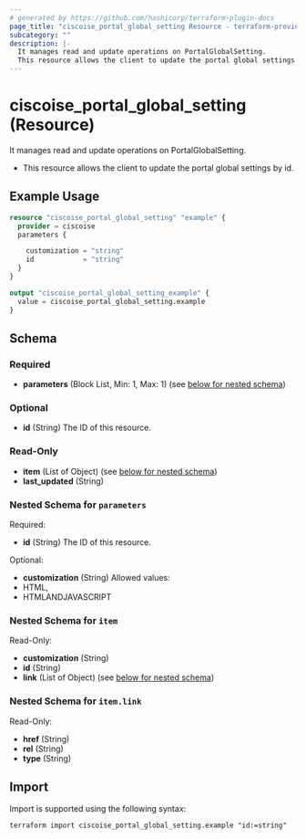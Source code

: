 ```yaml
---
# generated by https://github.com/hashicorp/terraform-plugin-docs
page_title: "ciscoise_portal_global_setting Resource - terraform-provider-ciscoise"
subcategory: ""
description: |-
  It manages read and update operations on PortalGlobalSetting.
  This resource allows the client to update the portal global settings by id.
---
```


# ciscoise_portal_global_setting (Resource)

It manages read and update operations on PortalGlobalSetting.

- This resource allows the client to update the portal global settings by id.

## Example Usage

```terraform
resource "ciscoise_portal_global_setting" "example" {
  provider = ciscoise
  parameters {

    customization = "string"
    id            = "string"
  }
}

output "ciscoise_portal_global_setting_example" {
  value = ciscoise_portal_global_setting.example
}
```

<!-- schema generated by tfplugindocs -->
## Schema

### Required

- **parameters** (Block List, Min: 1, Max: 1) (see [below for nested schema](#nestedblock--parameters))

### Optional

- **id** (String) The ID of this resource.

### Read-Only

- **item** (List of Object) (see [below for nested schema](#nestedatt--item))
- **last_updated** (String)

<a id="nestedblock--parameters"></a>
### Nested Schema for `parameters`

Required:

- **id** (String) The ID of this resource.

Optional:

- **customization** (String) Allowed values:
- HTML,
- HTMLANDJAVASCRIPT


<a id="nestedatt--item"></a>
### Nested Schema for `item`

Read-Only:

- **customization** (String)
- **id** (String)
- **link** (List of Object) (see [below for nested schema](#nestedobjatt--item--link))

<a id="nestedobjatt--item--link"></a>
### Nested Schema for `item.link`

Read-Only:

- **href** (String)
- **rel** (String)
- **type** (String)

## Import

Import is supported using the following syntax:

```shell
terraform import ciscoise_portal_global_setting.example "id:=string"
```
